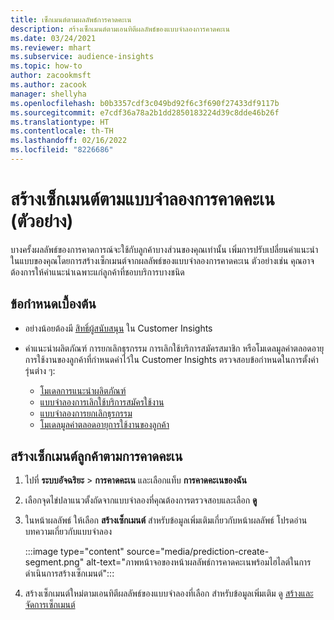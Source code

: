 ```yaml
---
title: เซ็กเมนต์ตามผลลัพธ์การคาดคะเน
description: สร้างเซ็กเมนต์ตามเอนทิตีผลลัพธ์ของแบบจำลองการคาดคะเน
ms.date: 03/24/2021
ms.reviewer: mhart
ms.subservice: audience-insights
ms.topic: how-to
author: zacookmsft
ms.author: zacook
manager: shellyha
ms.openlocfilehash: b0b3357cdf3c049bd92f6c3f690f27433df9117b
ms.sourcegitcommit: e7cdf36a78a2b1dd2850183224d39c8dde46b26f
ms.translationtype: HT
ms.contentlocale: th-TH
ms.lasthandoff: 02/16/2022
ms.locfileid: "8226686"
---
```

# <a name="create-a-segment-based-on-a-prediction-model-preview"></a>สร้างเซ็กเมนต์ตามแบบจำลองการคาดคะเน (ตัวอย่าง)

บางครั้งผลลัพธ์ของการคาดการณ์จะใช้กับลูกค้าบางส่วนของคุณเท่านั้น เพิ่มการปรับเปลี่ยนคำแนะนำในแบบของคุณโดยการสร้างเซ็กเมนต์จากผลลัพธ์ของแบบจำลองการคาดคะเน ตัวอย่างเช่น คุณอาจต้องการให้คำแนะนำเฉพาะแก่ลูกค้าที่ชอบบริการบางชนิด 

## <a name="prerequisites"></a>ข้อกำหนดเบื้องต้น

- อย่างน้อยต้องมี [สิทธิ์ผู้สนับสนุน](permissions.md) ใน Customer Insights

- คำแนะนำผลิตภัณฑ์ การยกเลิกธุรกรรม การเลิกใช้บริการสมัครสมาชิก หรือโมเดลมูลค่าตลอดอายุการใช้งานของลูกค้าที่กำหนดค่าไว้ใน Customer Insights ตรวจสอบข้อกำหนดในการตั้งค่ารุ่นต่าง ๆ:

  - [โมเดลการแนะนําผลิตภัณฑ์](predict-product-recommendation.md)
  - [แบบจำลองการเลิกใช้บริการสมัครใช้งาน](predict-subscription-churn.md)
  - [แบบจำลองการยกเลิกธุรกรรม](predict-transactional-churn.md)
  - [โมเดลมูลค่าตลอดอายุการใช้งานของลูกค้า](predict-customer-lifetime-value.md)

## <a name="create-a-customer-segment-based-on-predictions"></a>สร้างเซ็กเมนต์ลูกค้าตามการคาดคะเน

1. ไปที่ **ระบบอัจฉริยะ** > **การคาดคะเน** และเลือกแท็บ **การคาดคะเนของฉัน**

1. เลือกจุดไข่ปลาแนวตั้งถัดจากแบบจำลองที่คุณต้องการตรวจสอบและเลือก **ดู**

1. ในหน้าผลลัพธ์ ให้เลือก **สร้างเซ็กเมนต์** สำหรับข้อมูลเพิ่มเติมเกี่ยวกับหน้าผลลัพธ์ โปรดอ่านบทความเกี่ยวกับแบบจำลอง

   :::image type="content" source="media/prediction-create-segment.png" alt-text="ภาพหน้าจอของหน้าผลลัพธ์การคาดคะเนพร้อมไฮไลต์ในการดำเนินการสร้างเซ็กเมนต์":::

1. สร้างเซ็กเมนต์ใหม่ตามเอนทิตีผลลัพธ์ของแบบจำลองที่เลือก สำหรับข้อมูลเพิ่มเติม ดู [สร้างและจัดการเซ็กเมนต์](segments.md)